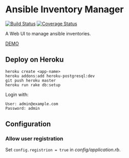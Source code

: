 # Ansible Inventory Manager

[![Build Status](https://travis-ci.org/pgolm/ansible-inventory-manager.png)](https://travis-ci.org/pgolm/ansible-inventory-manager) [![Coverage Status](https://coveralls.io/repos/pgolm/ansible-inventory-manager/badge.png?branch=feature%2Ftravis)](https://coveralls.io/r/pgolm/ansible-inventory-manager?branch=feature%2Ftravis)

A Web UI to manage ansible inventories.

[DEMO](http://ansible-inventory-manager-demo.herokuapp.com/)

## Deploy on Heroku

```
heroku create <app-name>
heroku addons:add heroku-postgresql:dev 
git push heroku master 
heroku run rake db:setup
```

Login with:

```
User: admin@example.com
Password: admin
```

## Configuration

### Allow user registration
Set ```config.registrion = true``` in *config/application.rb*.